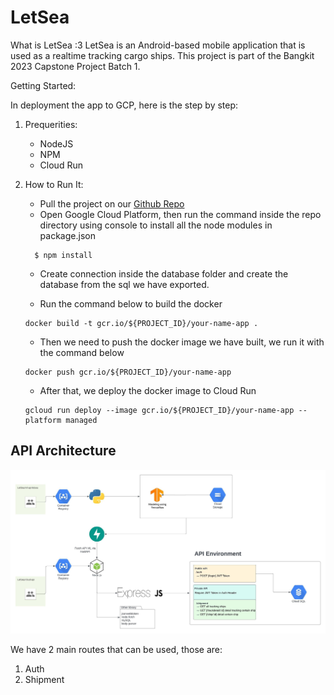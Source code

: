 # LetSea

What is LetSea :3
LetSea is an Android-based mobile application that is used as a realtime tracking cargo ships. This project is part of the Bangkit 2023 Capstone Project Batch 1.

Getting Started:

In deployment the app to GCP, here is the step by step:

1. Prequerities:
   - NodeJS
   - NPM
   - Cloud Run

3. How to Run It:
   
   - Pull the project on our [Github Repo](https://github.com/LetSea-Nautical/cloud-api)
   - Open Google Cloud Platform, then run the command inside the repo directory using console to install all the node modules in package.json  
   ```
     $ npm install
   ```
   - Create connection inside the database folder and create the database from the sql we have exported.

   - Run the command below to build the docker
   ```
   docker build -t gcr.io/${PROJECT_ID}/your-name-app .
   ```
   - Then we need to push the docker image we have built, we run it with the command below
   ```
   docker push gcr.io/${PROJECT_ID}/your-name-app
   ```

   - After that, we deploy the docker image to Cloud Run
   ```
   gcloud run deploy --image gcr.io/${PROJECT_ID}/your-name-app --platform managed
   ```
## API Architecture
![Architecture of our API](https://github.com/LetSea-Nautical/cloud-api/blob/main/assets/Cloud%20Architecture.jpeg)

We have 2 main routes that can be used, those are:

1. Auth
2. Shipment




